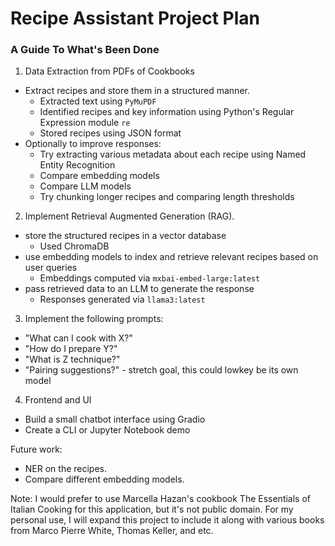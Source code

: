 # Recipe Assistant Project Plan

### A Guide To What's Been Done
1) Data Extraction from PDFs of Cookbooks 
- Extract recipes and store them in a structured manner. 
    - Extracted text using `PyMuPDF`
    - Identified recipes and key information using Python's Regular Expression module `re`
    - Stored recipes using JSON format
- Optionally to improve responses: 
    - Try extracting various metadata about each recipe using Named Entity Recognition
    - Compare embedding models
    - Compare LLM models
    - Try chunking longer recipes and comparing length thresholds

2) Implement Retrieval Augmented Generation (RAG). 
- store the structured recipes in a vector database
    - Used ChromaDB
- use embedding models to index and retrieve relevant recipes based on user queries
    - Embeddings computed via `mxbai-embed-large:latest`
- pass retrieved data to an LLM to generate the response
    - Responses generated via `llama3:latest`

3) Implement the following prompts:
- "What can I cook with X?"
- "How do I prepare Y?"
- "What is Z technique?"
- "Pairing suggestions?" - stretch goal, this could  lowkey be its own model

4) Frontend and UI
- Build a small chatbot interface using Gradio
- Create a CLI or Jupyter Notebook demo


Future work: 
- NER on the recipes.
- Compare different embedding models.


Note: I would prefer to use Marcella Hazan's cookbook The Essentials of Italian Cooking for this application, but it's not public domain. For my personal use, I will expand this project to include it along with various books from Marco Pierre White, Thomas Keller, and etc.
